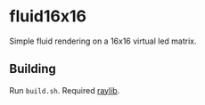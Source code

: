 # fluid16x16
Simple fluid rendering on a 16x16 virtual led matrix.

## Building
Run `build.sh`. Required [raylib](https://github.com/raysan5/raylib "raylib").
